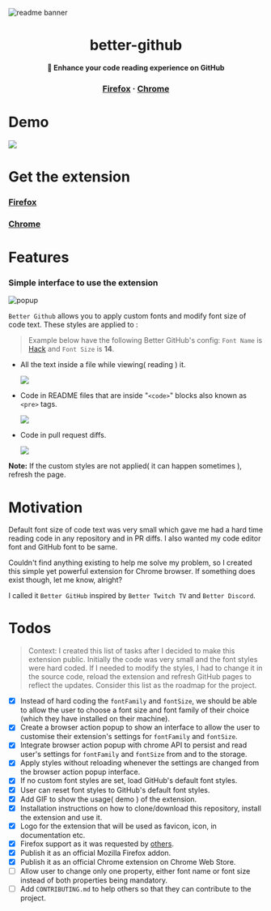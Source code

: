 ![readme banner](./assets/banner.png)

<div align="center">
  <h1>better-github</h1>
  <p><strong>🎨 Enhance your code reading experience on GitHub</strong></p>
  <h3 align="center">
    <a href="https://addons.mozilla.org/en-US/firefox/addon/bettergithub/">Firefox</a>
    <span> · </span>
    <a href="https://chrome.google.com/webstore/detail/better-github/ammeaejgjdeifjekkofhnliedhccbmgp">Chrome</a>
  </h3>
</div>

# Demo

<img src="./assets/demo.gif">

# Get the extension

### [Firefox](https://addons.mozilla.org/en-US/firefox/addon/bettergithub/)

### [Chrome](https://chrome.google.com/webstore/detail/better-github/ammeaejgjdeifjekkofhnliedhccbmgp)

# Features

### Simple interface to use the extension

![popup](./assets/popup.png)

`Better Github` allows you to apply custom fonts and modify font size of code text. These styles are applied to :

> Example below have the following Better GitHub's config: `Font Name` is [Hack](https://github.com/source-foundry/Hack) and `Font Size` is **14**.

- All the text inside a file while viewing( reading ) it.

   <img src="./assets/feature-1-example.png">

- Code in README files that are inside "`<code>`" blocks also known as `<pre>` tags.

  <img src="./assets/feature-2-example.png">

- Code in pull request diffs.

  <img src="./assets/feature-3-example.png">

**Note:** If the custom styles are not applied( it can happen sometimes ), refresh the page.

# Motivation

Default font size of code text was very small which gave me had a hard time reading code in any repository and in PR diffs. I also wanted my code editor font and GitHub font to be same.

Couldn't find anything existing to help me solve my problem, so I created this simple yet powerful extension for Chrome browser. If something does exist though, let me know, alright?

I called it `Better GitHub` inspired by `Better Twitch TV` and `Better Discord`.

# Todos

> Context: I created this list of tasks after I decided to make this extension public. Initially the code was very small and the font styles were hard coded. If I needed to modify the styles, I had to change it in the source code, reload the extension and refresh GitHub pages to reflect the updates. Consider this list as the roadmap for the project.

- [x] Instead of hard coding the `fontFamily` and `fontSize`, we should be able to allow the user to choose a font size and font family of their choice (which they have installed on their machine).
- [x] Create a browser action popup to show an interface to allow the user to customise their extension's settings for `fontFamily` and `fontSize`.
- [x] Integrate browser action popup with chrome API to persist and read user's settings for `fontFamily` and `fontSize` from and to the storage.
- [x] Apply styles without reloading whenever the settings are changed from the browser action popup interface.
- [x] If no custom font styles are set, load GitHub's default font styles.
- [x] User can reset font styles to GitHub's default font styles.
- [x] Add GIF to show the usage( demo ) of the extension.
- [x] Installation instructions on how to clone/download this repository, install the extension and use it.
- [x] Logo for the extension that will be used as favicon, icon, in documentation etc.
- [x] Firefox support as it was requested by [others](https://dev.to/ceoshikhar/enhance-your-code-reading-experience-on-github-with-this-chrome-extension-24ei).
- [x] Publish it as an official Mozilla Firefox addon.
- [x] Publish it as an official Chrome extension on Chrome Web Store.
- [ ] Allow user to change only one property, either font name or font size instead of both properties being mandatory.
- [ ] Add `CONTRIBUTING.md` to help others so that they can contribute to the project.
